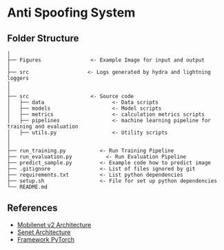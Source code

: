 # Anti Spoofing System

## Folder Structure
```
│
├── Figures                <- Example Image for input and output
│
├── src                   <- Logs generated by hydra and lightning loggers
│
│
├── src                    <- Source code
│   ├── data                      <- Data scripts
│   ├── models                    <- Model scripts
│   ├── metrics                   <- calculation metrics scripts
│   ├── pipelines                 <- machine learning pipeline for training and evaluation
│   ├── utils.py                  <- Utility scripts
│  
│
├── run_training.py           <- Run Training Pipeline
├── run_evaluation.py           <- Run Evaluation Pipeline
├── predict_sample.py         <- Example code how to predict image
├── .gitignore                <- List of files ignored by git
├── requirements.txt          <- List python dependencies
├── setup.sh                  <- File for set up python dependencies
└── README.md
```


## References
- [Mobilenet v2 Architecture](https://github.com/tonylins/pytorch-mobilenet-v2)
- [Senet Architecture](https://github.com/moskomule/senet.pytorch)
- [Framework PyTorch](https://lightning.ai/docs/pytorch/stable/common/lightning_module.html)
